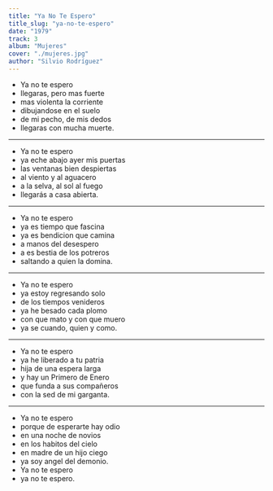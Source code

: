```yaml
---
title: "Ya No Te Espero"
title_slug: "ya-no-te-espero"
date: "1979"
track: 3
album: "Mujeres"
cover: "./mujeres.jpg"
author: "Silvio Rodríguez"
---
```


- Ya no te espero
- llegaras, pero mas fuerte
- mas violenta la corriente
- dibujandose en el suelo
- de mi pecho, de mis dedos
- llegaras con mucha muerte.

---

- Ya no te espero
- ya eche abajo ayer mis puertas
- las ventanas bien despiertas
- al viento y al aguacero
- a la selva, al sol al fuego
- llegarás a casa abierta.

---

- Ya no te espero
- ya es tiempo que fascina
- ya es bendicion que camina
- a manos del desespero
- a es bestia de los potreros
- saltando a quien la domina.

---

- Ya no te espero
- ya estoy regresando solo
- de los tiempos venideros
- ya he besado cada plomo
- con que mato y con que muero
- ya se cuando, quien y como.

---

- Ya no te espero
- ya he liberado a tu patria
- hija de una espera larga
- y hay un Primero de Enero
- que funda a sus compañeros
- con la sed de mi garganta.

---

- Ya no te espero
- porque de esperarte hay odio
- en una noche de novios
- en los habitos del cielo
- en madre de un hijo ciego
- ya soy angel del demonio.
- Ya no te espero
- ya no te espero.
